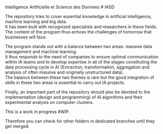 Intelligence Artificielle et Science des Données # IASD

The repository tries to cover essential knowledge in artificial intelligence, machine learning and big data.<br>
It has been built with recognized specialists and researchers in these fields.<br>
The content of the program thus echoes the challenges of tomorrow that businesses will face.

The program stands out with a balance between two areas: massive data management and machine learning.<br>
It thus responds to the need of companies to ensure optimal communication within IA teams and to develop expertise in all of the stages constituting the data processing cycle in AI (Extraction, transformation, aggregation and analysis of often massive and originally unstructured data).<br>
The balance between these two themes is rare but the good integration of skills in these two areas is essential to carry out IA projects.<br>

Finally, an important part of the repository should also be devoted to the implementation (design and programming) of AI algorithms and their experimental analysis on computer clusters.

This is a work in progress #WIP.<br>

Therefore you can check for other folders in dedicated branches until they get merged.
